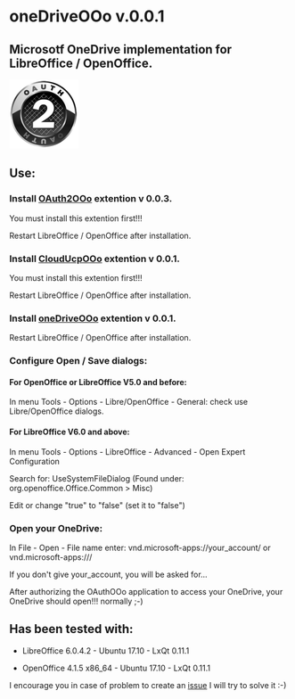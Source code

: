 # oneDriveOOo v.0.0.1

## Microsotf OneDrive implementation for LibreOffice / OpenOffice.

![oneDriveOOo screenshot](oneDrive.png)

## Use:

### Install [OAuth2OOo](https://github.com/prrvchr/OAuth2OOo/raw/master/OAuth2OOo.oxt) extention v 0.0.3.

You must install this extention first!!!

Restart LibreOffice / OpenOffice after installation.

### Install [CloudUcpOOo](https://github.com/prrvchr/CloudUcpOOo/raw/master/OCloudUcpOOo.oxt) extention v 0.0.1.

You must install this extention first!!!

Restart LibreOffice / OpenOffice after installation.

### Install [oneDriveOOo](https://github.com/prrvchr/oneDriveOOo/releases/download/0.0.1/oneDriveOOo.oxt) extention v 0.0.1.

Restart LibreOffice / OpenOffice after installation.

### Configure Open / Save dialogs:

#### For OpenOffice or LibreOffice V5.0 and before:

In menu Tools - Options - Libre/OpenOffice - General: check use Libre/OpenOffice dialogs.

#### For LibreOffice V6.0 and above:

In menu Tools - Options - LibreOffice - Advanced - Open Expert Configuration

Search for: UseSystemFileDialog (Found under: org.openoffice.Office.Common > Misc)

Edit or change "true" to "false" (set it to "false")

### Open your OneDrive:

In File - Open - File name enter: vnd.microsoft-apps://your_account/ or vnd.microsoft-apps:///

If you don't give your_account, you will be asked for...

After authorizing the OAuthOOo application to access your OneDrive, your OneDrive should open!!! normally  ;-)

## Has been tested with:

* LibreOffice 6.0.4.2 - Ubuntu 17.10 -  LxQt 0.11.1

* OpenOffice 4.1.5 x86_64 - Ubuntu 17.10 - LxQt 0.11.1
	
I encourage you in case of problem to create an [issue](https://github.com/prrvchr/oneDriveOOo/issues/new)
I will try to solve it :-)
